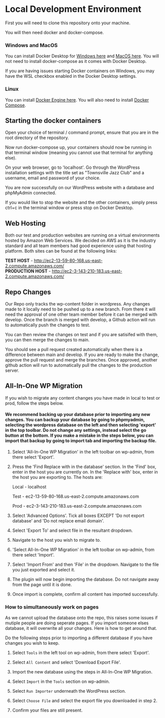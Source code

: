 # Local Development Environment

First you will need to clone this repository onto your machine.

You will then need docker and docker-compose.

### Windows and MacOS
You can install Docker Desktop for [Windows here](https://docs.docker.com/docker-for-windows/install/) and [MacOS here](https://docs.docker.com/docker-for-mac/install/). You will not need to install docker-compose as it comes with Docker Desktop.

If you are having issues starting Docker containers on Windows, you may have the WSL checkbox enabled in the Docker Desktop settings.
### Linux
You can install [Docker Engine here](https://docs.docker.com/engine/install/). You will also need to install [Docker Compose](https://docs.docker.com/compose/install/).

## Starting the docker containers

Open your choice of terminal / command prompt, ensure that you are in the root directory of the repository.

Now run docker-compose up, your containers should now be running in that terminal window (meaning you cannot use that terminal for anything else).

On your web browser, go to 'localhost'. Go through the WordPress installation settings with the title set as "Townsville Jazz Club" and a username, email and password of your choice.

You are now successfully on our WordPress website with a database and phpMyAdmin connected.

If you would like to stop the website and the other containers, simply press ctrl+c in the terminal window or press stop on Docker Desktop.

## Web Hosting
Both our test and production websites are running on a virtual environments hosted by Amazon Web Services. We decided on AWS as it is the industry standard and all team members had good experience using that hosting platform. Both sites can be found at the following links:

**TEST HOST** - http://ec2-13-59-80-168.us-east-2.compute.amazonaws.com/  
**PRODUCTION HOST** - http://ec2-3-143-210-183.us-east-2.compute.amazonaws.com/

## Repo Changes

Our Repo only tracks the wp-content folder in wordpress. Any changes made to it locally need to be pushed up to a new branch. From there it will need the approval of one other team member before it can be merged with develop.
Once the branch is merged with develop, a Github action will run to automatically push the changes to test.

You can then review the changes on test and if you are satisifed with them, you can then merge the changes to main.

You should see a pull request created automatically when there is a difference between main and develop. If you are ready to make the change, approve the pull request and merge the branches. Once approved, another github action will run to automatically pull the changes to the production server.

## All-In-One WP Migration
If you wish to migrate any content changes you have made in local to test or prod, follow the steps below.

#### We recommend backing up your database prior to importing any new changes. You can backup your database by going to phpmyadmin, selecting the wordpress database on the left and then selecting 'export' in the top toolbar. Do not change any settings, instead select the go button at the bottom. If you make a mistake in the steps below, you can import that backup by going to import tab and importing the backup file.
 
1. Select 'All-In-One WP Migration' in the left toolbar on wp-admin, from there select 'Export'.

2. Press the 'Find <text> Replace with <another-text> in the database' section. In the 'Find' box, enter in the host you are currently on. In the 'Replace with' box, enter in the host you are exporting to. The hosts are:

	Local - localhost
	
	Test - ec2-13-59-80-168.us-east-2.compute.amazonaws.com
	
	Prod - ec2-3-143-210-183.us-east-2.compute.amazonaws.com
	
3. Select 'Advanced Options'. Tick all boxes EXCEPT 'Do not export database' and 'Do not replace email domain'.

4. Select 'Export To' and select file in the resultant dropdown.

5. Navigate to the host you wish to migrate to.

6. 'Select All-In-One WP Migration' in the left toolbar on wp-admin, from there select 'Import'.

7. Select 'Import From' and then 'File' in the dropdown. Navigate to the file you just exported and select it.

8. The plugin will now begin importing the database. Do not navigate away from the page until it is done.

9. Once import is complete, confirm all content has imported successfully.

### How to simultaneously work on pages

As we cannot upload the database onto the repo, this raises some issues if mutiple people are doing seperate pages. If you import someone elses database, it will overwrite all your changes. Here is how to get around that.

Do the following steps prior to importing a different database if you have changes you wish to keep.

1. Select `Tools` in the left tool on wp-admin, from there select 'Export'.

2. Select `All Content` and select 'Download Export File'.

3. Import the new database using the steps in All-In-One WP Migration.

4. Select `Import` in the `Tools` section on wp-admin.

5. Select `Run Importer` underneath the WordPress section.

6. Select `Choose File` and select the export file you downloaded in step 2.

7. Confirm your files are still present.
